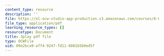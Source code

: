```yaml
---
content_type: resource
description: ''
file: https://ol-ocw-studio-app-production.s3.amazonaws.com/courses/8-01sc-classical-mechanics-fall-2016/09e2bca9aff49247fd116081b5b0ed5f_Lpd_TddOSZY.pdf
file_type: application/pdf
learning_resource_types: []
resourcetype: Document
title: 3play pdf file
type: OCWFile
uid: 09e2bca9-aff4-9247-fd11-6081b5b0ed5f
---
```

